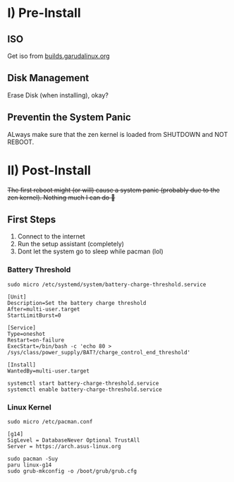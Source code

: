 # I) Pre-Install

## ISO
Get iso from [builds.garudalinux.org](builds.garudalinux.org)

## Disk Management
Erase Disk (when installing), okay?

## Preventin the System Panic
ALways make sure that the zen kernel is loaded from SHUTDOWN and NOT REBOOT.

# II) Post-Install

~~The first reboot might (or will) cause a system panic (probably due to the zen kernel). Nothing much I can do 🥲~~

## First Steps

1. Connect to the internet
2. Run the setup assistant (completely)
3. Dont let the system go to sleep while pacman (lol)

### Battery Threshold

```sudo micro /etc/systemd/system/battery-charge-threshold.service ```

```
[Unit]
Description=Set the battery charge threshold
After=multi-user.target
StartLimitBurst=0

[Service]
Type=oneshot
Restart=on-failure
ExecStart=/bin/bash -c 'echo 80 > /sys/class/power_supply/BAT?/charge_control_end_threshold'

[Install]
WantedBy=multi-user.target
```
`systemctl start battery-charge-threshold.service`<br>
`systemctl enable battery-charge-threshold.service`

### Linux Kernel

`sudo micro /etc/pacman.conf`
```
[g14]
SigLevel = DatabaseNever Optional TrustAll
Server = https://arch.asus-linux.org
```
`sudo pacman -Suy`<br>
`paru linux-g14`<br>
`sudo grub-mkconfig -o /boot/grub/grub.cfg`
